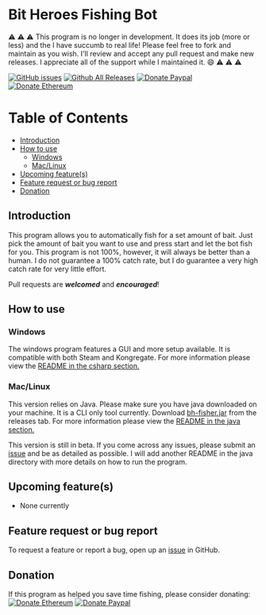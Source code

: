 # Bit Heroes Fishing Bot

:warning: :warning: :warning: This program is no longer in development. It does its job (more or less) and the I have succumb to real life! Please feel free to fork and maintain as you wish. I'll review and accept any pull request and make new releases. I appreciate all of the support while I maintained it. :smile: :warning: :warning: :warning: 

[![GitHub issues](https://img.shields.io/github/issues/tiemonl/Bit-Heroes-Fishing-Bot.svg)](https://github.com/tiemonl/Bit-Heroes-Fishing-Bot/issues)
[![Github All Releases](https://img.shields.io/github/downloads/tiemonl/Bit-Heroes-Fishing-Bot/total.svg)](https://github.com/tiemonl/Bit-Heroes-Fishing-Bot/releases)
[![Donate Paypal](https://img.shields.io/badge/Donate-PayPal-green.svg)](https://www.paypal.com/cgi-bin/webscr?cmd=_s-xclick&hosted_button_id=9F2F5CFVSHK8G)
[![Donate Ethereum](
https://brianmacdonald.github.io/Ethonate/svg/eth-donate-blue.svg)](
https://brianmacdonald.github.io/Ethonate/address#0xaD3c539d7bb5e3ce993ca87DEA851B308326511a)


Table of Contents
=================
* [Introduction](#introduction)
* [How to use](#how-to-use)
  * [Windows](#windows)
  * [Mac/Linux](#maclinux)
* [Upcoming feature(s)](#upcoming-features)
* [Feature request or bug report](#feature-request-or-bug-report)
* [Donation](#Donation)


## Introduction

This program allows you to automatically fish for a set amount of bait. Just pick the amount of bait you want to use and press start and let the bot fish for you. This program is not 100%, however, it will always be better than a human. I do not guarantee a 100% catch rate, but I do guarantee a very high catch rate for very little effort.

Pull requests are ***welcomed*** and ***encouraged***!

## How to use
### Windows
The windows program features a GUI and more setup available. It is compatible with both Steam and Kongregate. For more information please view the [README in the csharp section.](./csharp)

### Mac/Linux
This version relies on Java. Please make sure you have java downloaded on your machine. It is a CLI only tool currently. Download [bh-fisher.jar](https://github.com/tiemonl/Bit-Heroes-Fishing-Bot/releases) from the releases tab. For more information please view the [README in the java section.](./java)

This version is still in beta. If you come across any issues, please submit an [issue](https://github.com/tiemonl/Bit-Heroes-Fishing-Bot/issues) and be as detailed as possible. I will add another README in the java directory with more details on how to run the program.


## Upcoming feature(s)
- None currently

## Feature request or bug report
To request a feature or report a bug, open up an [issue](https://github.com/tiemonl/Bit-Heroes-Fishing-Bot/issues) in GitHub.

## Donation
If this program as helped you save time fishing, please consider donating:
[![Donate Ethereum](
https://brianmacdonald.github.io/Ethonate/svg/eth-donate-blue.svg)](
https://brianmacdonald.github.io/Ethonate/address#0xaD3c539d7bb5e3ce993ca87DEA851B308326511a)
[![Donate Paypal](https://img.shields.io/badge/Donate-PayPal-green.svg)](https://www.paypal.com/cgi-bin/webscr?cmd=_s-xclick&hosted_button_id=9F2F5CFVSHK8G)
